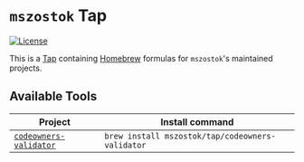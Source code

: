 # `mszostok` Tap

[![License](https://img.shields.io/badge/License-Apache%202.0-blue.svg)](https://opensource.org/licenses/Apache-2.0)


This is a [Tap](https://docs.brew.sh/Taps) containing [Homebrew](http://brew.sh/) formulas for `mszostok`'s maintained projects.

## Available Tools

| Project                                                                    | Install command                                  |
|----------------------------------------------------------------------------|--------------------------------------------------|
| [`codeowners-validator`](https://github.com/mszostok/codeowners-validator) | `brew install mszostok/tap/codeowners-validator` |
